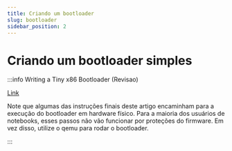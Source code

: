 ```yaml
---
title: Criando um bootloader
slug: bootloader
sidebar_position: 2
---
```


# Criando um bootloader simples

:::info Writing a Tiny x86 Bootloader (Revisao)

[Link](https://www.joe-bergeron.com/posts/Writing%20a%20Tiny%20x86%20Bootloader/)


Note que algumas das instruções finais deste artigo encaminham para a execução
do bootloader em hardware físico. Para a maioria dos usuários de notebooks,
esses passos não vão funcionar por proteções do firmware. Em vez disso,
utilize o qemu para rodar o bootloader.

:::
